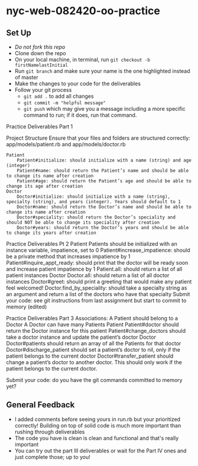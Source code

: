 # nyc-web-082420-oo-practice

## Set Up
- *Do not fork this repo*
- Clone down the repo
- On your local machine, in terminal, run `git checkout -b firstNamelastInitial`
- Run `git branch` and make sure your name is the one highlighted instead of master
- Make the changes to your code for the deliverables
- Follow your git process
    - `git add .` to add all changes
    - `git commit -m "helpful message"`
    - `git push` which may give you a message including a more specific command to run; if it does, run that command. 


Practice Deliverables Part 1

Project Structure
    Ensure that your files and folders are structured correctly: app/models/patient.rb and app/models/doctor.rb

    Patient
        Patient#initialize: should initialize with a name (string) and age (integer)
        Patient#name: should return the Patient’s name and should be able to change its name after creation
        Patient#age: should return the Patient’s age and should be able to change its age after creation
    Doctor
        Doctor#initialize: should initialize with a name (string), specialty (string), and years (integer). Years should default to 1
        Doctor#name: should return the Doctor’s name and should be able to change its name after creation
        Doctor#speciality: should return the Doctor’s speciality and should NOT be able to change its speciality after creation
        Doctor#years: should return the Doctor’s years and should be able to change its years after creation

Practice Deliverables Pt 2
    Patient
        Patients should be initialized with an instance variable, impatience, set to 0
        Patient#increase_impatience: should be a private method that increases impatience by 1 
        Patient#inquire_appt_ready: should print that the doctor will be ready soon and increase patient impatience by 1
        Patient.all: should return a list of all patient instances
    Doctor
        Doctor.all: should return a list of all doctor instances
        Doctor#greet: should print a greeting that would make any patient feel welcomed! 
        Doctor.find_by_speciality: should take a specialty string as an argument and return a list of the doctors who have that specialty 
    Submit your code: see git instructions from last assignment but start to commit to memory (edited) 

Practice Deliverables Part 3
    Associations:
        A Patient should belong to a Doctor
        A Doctor can have many Patients
    Patient
        Patient#doctor should return the Doctor instance for this patient
        Patient#change_doctors should take a doctor instance and update the patient’s doctor
    Doctor
        Doctor#patients should return an array of all the Patients for that doctor
        Doctor#discharge_patient should set a patient’s doctor to nil, only if the patient belongs to the current doctor
        Doctor#transfer_patient should change a patient’s doctor to another doctor. This should only work if the patient belongs to the current doctor.

Submit your code: do you have the git commands committed to memory yet?

## General Feedback
- I added comments before seeing yours in run.rb but your prioritized correctly! Building on top of solid code is much more important than rushing through deliverables
- The code you have is clean is clean and functional and that's really important
- You can try out the part III deliverables or wait for the Part IV ones and just complete those; up to you! 